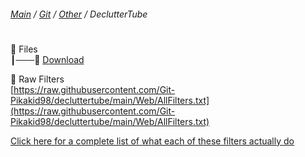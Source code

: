 ﻿###### [Main](https://pikakid98.github.io) / [Git](https://git-pikakid98.github.io) / [Other](https://git-pikakid98.github.io/other) / DeclutterTube
<h1></h1>

📂 Files
\
┃───📄 [Download](https://github.com/Git-Pikakid98/decluttertube/archive/refs/heads/main.zip)

📂 Raw Filters
\
[https://raw.githubusercontent.com/Git-Pikakid98/decluttertube/main/Web/AllFilters.txt](https://raw.githubusercontent.com/Git-Pikakid98/decluttertube/main/Web/AllFilters.txt)

[Click here for a complete list of what each of these filters actually do](https://github.com/Git-Pikakid98/decluttertube/#what-even-are-these-filters)

